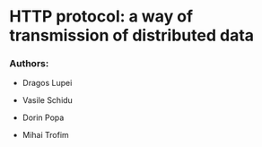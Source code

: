 # HTTP protocol: a way of transmission of distributed data

### Authors:

* Dragos Lupei

* Vasile Schidu

* Dorin Popa

* Mihai Trofim

